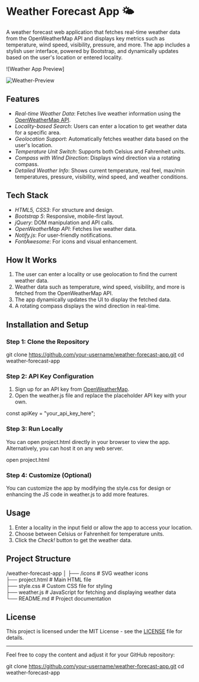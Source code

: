 # Weather Forecast App 🌤️

A weather forecast web application that fetches real-time weather data from the OpenWeatherMap API and displays key metrics such as temperature, wind speed, visibility, pressure, and more. The app includes a stylish user interface, powered by Bootstrap, and dynamically updates based on the user's location or entered locality.

![Weather App Preview]

![Weather-Preview](https://github.com/user-attachments/assets/46524533-ff8a-4bde-99c4-42abb25e09fb)



## Features

- *Real-time Weather Data*: Fetches live weather information using the [OpenWeatherMap API](https://openweathermap.org/api).
- *Locality-based Search*: Users can enter a location to get weather data for a specific area.
- *Geolocation Support*: Automatically fetches weather data based on the user's location.
- *Temperature Unit Switch*: Supports both Celsius and Fahrenheit units.
- *Compass with Wind Direction*: Displays wind direction via a rotating compass.
- *Detailed Weather Info*: Shows current temperature, real feel, max/min temperatures, pressure, visibility, wind speed, and weather conditions.

## Tech Stack

- *HTML5, CSS3*: For structure and design.
- *Bootstrap 5*: Responsive, mobile-first layout.
- *jQuery*: DOM manipulation and API calls.
- *OpenWeatherMap API*: Fetches live weather data.
- *Notify.js*: For user-friendly notifications.
- *FontAwesome*: For icons and visual enhancement.

## How It Works

1. The user can enter a locality or use geolocation to find the current weather data.
2. Weather data such as temperature, wind speed, visibility, and more is fetched from the OpenWeatherMap API.
3. The app dynamically updates the UI to display the fetched data.
4. A rotating compass displays the wind direction in real-time.

## Installation and Setup

### Step 1: Clone the Repository

git clone https://github.com/your-username/weather-forecast-app.git
cd weather-forecast-app


### Step 2: API Key Configuration

1. Sign up for an API key from [OpenWeatherMap](https://home.openweathermap.org/users/sign_up).
2. Open the weather.js file and replace the placeholder API key with your own.

const apiKey = "your_api_key_here";


### Step 3: Run Locally

You can open project.html directly in your browser to view the app. Alternatively, you can host it on any web server.

open project.html


### Step 4: Customize (Optional)

You can customize the app by modifying the style.css for design or enhancing the JS code in weather.js to add more features.

## Usage

1. Enter a locality in the input field or allow the app to access your location.
2. Choose between Celsius or Fahrenheit for temperature units.
3. Click the *Check!* button to get the weather data.

## Project Structure


/weather-forecast-app
│
├── /icons          # SVG weather icons <br>
├── project.html    # Main HTML file <br>
├── style.css       # Custom CSS file for styling <br>
├── weather.js      # JavaScript for fetching and displaying weather data <br>
└── README.md       # Project documentation <br>


## License

This project is licensed under the MIT License - see the [LICENSE](LICENSE) file for details.

---

Feel free to copy the content and adjust it for your GitHub repository:

git clone https://github.com/your-username/weather-forecast-app.git
cd weather-forecast-app
